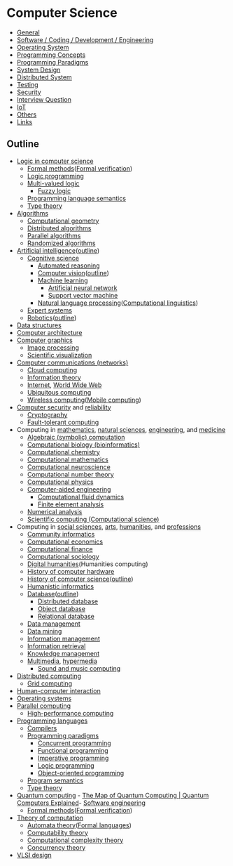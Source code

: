 # Computer Science

- [General](general/readme.md)
- [Software / Coding / Development / Engineering](software-engineering/readme.md)
- [Operating System](operating-system/readme.md)
- [Programming Concepts](programming-concepts/readme.md)
- [Programming Paradigms](programming-paradigms/readme.md)
- [System Design](system-design/readme.md)
- [Distributed System](distributed-system/readme.md)
- [Testing](testing/readme.md)
- [Security](security/readme.md)
- [Interview Question](interview-question/readme.md)
- [IoT](iot/readme.md)
- [Others](others/readme.md)
- [Links](computer-science/links.md)

## Outline

- [Logic in computer science](https://en.wikipedia.org/wiki/Logic_in_computer_science)
    - [Formal methods](https://en.wikipedia.org/wiki/Formal_methods)([Formal verification](https://en.wikipedia.org/wiki/Formal_verification))
    - [Logic programming](https://en.wikipedia.org/wiki/Logic_programming)
    - [Multi-valued logic](https://en.wikipedia.org/wiki/Multi-valued_logic)
        - [Fuzzy logic](https://en.wikipedia.org/wiki/Fuzzy_logic)
    - [Programming language semantics](https://en.wikipedia.org/wiki/Formal_semantics_of_programming_languages)
    - [Type theory](https://en.wikipedia.org/wiki/Type_theory)
- [Algorithms](https://en.wikipedia.org/wiki/Algorithm)
    - [Computational geometry](https://en.wikipedia.org/wiki/Computational_geometry)
    - [Distributed algorithms](https://en.wikipedia.org/wiki/Distributed_algorithms)
    - [Parallel algorithms](https://en.wikipedia.org/wiki/Parallel_algorithms)
    - [Randomized algorithms](https://en.wikipedia.org/wiki/Randomized_algorithms)
- [Artificial intelligence](https://en.wikipedia.org/wiki/Artificial_intelligence)([outline](https://en.wikipedia.org/wiki/Outline_of_artificial_intelligence))
    - [Cognitive science](https://en.wikipedia.org/wiki/Cognitive_science)
        - [Automated reasoning](https://en.wikipedia.org/wiki/Automated_reasoning)
        - [Computer vision](https://en.wikipedia.org/wiki/Computer_vision)([outline](https://en.wikipedia.org/wiki/Outline_of_computer_vision))
        - [Machine learning](https://en.wikipedia.org/wiki/Machine_learning)
            - [Artificial neural network](https://en.wikipedia.org/wiki/Artificial_neural_network)
            - [Support vector machine](https://en.wikipedia.org/wiki/Support_vector_machine)
        - [Natural language processing](https://en.wikipedia.org/wiki/Natural_language_processing)([Computational linguistics](https://en.wikipedia.org/wiki/Computational_linguistics))
    - [Expert systems](https://en.wikipedia.org/wiki/Expert_systems)
    - [Robotics](https://en.wikipedia.org/wiki/Robotics)([outline](https://en.wikipedia.org/wiki/Outline_of_robotics))
- [Data structures](https://en.wikipedia.org/wiki/Data_structures)
- [Computer architecture](https://en.wikipedia.org/wiki/Computer_architecture)
- [Computer graphics](https://en.wikipedia.org/wiki/Computer_graphics)
    - [Image processing](https://en.wikipedia.org/wiki/Image_processing)
    - [Scientific visualization](https://en.wikipedia.org/wiki/Scientific_visualization)
- [Computer communications (networks)](https://en.wikipedia.org/wiki/Computer_networking)
    - [Cloud computing](https://en.wikipedia.org/wiki/Cloud_computing)
    - [Information theory](https://en.wikipedia.org/wiki/Information_theory)
    - [Internet](https://en.wikipedia.org/wiki/Internet), [World Wide Web](https://en.wikipedia.org/wiki/World_Wide_Web)
    - [Ubiquitous computing](https://en.wikipedia.org/wiki/Ubiquitous_computing)
    - [Wireless computing](https://en.wikipedia.org/wiki/Wireless_computing)([Mobile computing](https://en.wikipedia.org/wiki/Mobile_computing))
- [Computer security](https://en.wikipedia.org/wiki/Computer_security) and [reliability](https://en.wikipedia.org/wiki/High_availability)
    - [Cryptography](https://en.wikipedia.org/wiki/Cryptography)
    - [Fault-tolerant computing](https://en.wikipedia.org/wiki/Fault-tolerant_system)
- Computing in [mathematics](https://en.wikipedia.org/wiki/Mathematics), [natural sciences](https://en.wikipedia.org/wiki/Natural_science), [engineering](https://en.wikipedia.org/wiki/Engineering), and [medicine](https://en.wikipedia.org/wiki/Medicine)
    - [Algebraic (symbolic) computation](https://en.wikipedia.org/wiki/Symbolic_computation)
    - [Computational biology (bioinformatics)](https://en.wikipedia.org/wiki/Computational_biology)
    - [Computational chemistry](https://en.wikipedia.org/wiki/Computational_chemistry)
    - [Computational mathematics](https://en.wikipedia.org/wiki/Computational_mathematics)
    - [Computational neuroscience](https://en.wikipedia.org/wiki/Computational_neuroscience)
    - [Computational number theory](https://en.wikipedia.org/wiki/Computational_number_theory)
    - [Computational physics](https://en.wikipedia.org/wiki/Computational_physics)
    - [Computer-aided engineering](https://en.wikipedia.org/wiki/Computer-aided_engineering)
        - [Computational fluid dynamics](https://en.wikipedia.org/wiki/Computational_fluid_dynamics)
        - [Finite element analysis](https://en.wikipedia.org/wiki/Finite_element_analysis)
    - [Numerical analysis](https://en.wikipedia.org/wiki/Numerical_analysis)
    - [Scientific computing (Computational science)](https://en.wikipedia.org/wiki/Scientific_computing)
- Computing in [social sciences](https://en.wikipedia.org/wiki/Social_science), [arts](https://en.wikipedia.org/wiki/The_arts), [humanities](https://en.wikipedia.org/wiki/Humanities), and [professions](https://en.wikipedia.org/wiki/Profession)
    - [Community informatics](https://en.wikipedia.org/wiki/Community_informatics)
    - [Computational economics](https://en.wikipedia.org/wiki/Computational_economics)
    - [Computational finance](https://en.wikipedia.org/wiki/Computational_finance)
    - [Computational sociology](https://en.wikipedia.org/wiki/Computational_sociology)
    - [Digital humanities](https://en.wikipedia.org/wiki/Digital_humanities)(Humanities computing)
    - [History of computer hardware](https://en.wikipedia.org/wiki/History_of_computer_hardware)
    - [History of computer science](https://en.wikipedia.org/wiki/History_of_computer_science)([outline](https://en.wikipedia.org/wiki/Outline_of_computer_science#History_of_computer_science))
    - [Humanistic informatics](https://en.wikipedia.org/wiki/Humanistic_informatics)
    - [Database](https://en.wikipedia.org/wiki/Database)([outline](https://en.wikipedia.org/wiki/Outline_of_databases))
        - [Distributed database](https://en.wikipedia.org/wiki/Distributed_database)
        - [Object database](https://en.wikipedia.org/wiki/Object_database)
        - [Relational database](https://en.wikipedia.org/wiki/Relational_database)
    - [Data management](https://en.wikipedia.org/wiki/Data_management)
    - [Data mining](https://en.wikipedia.org/wiki/Data_mining)
    - [Information management](https://en.wikipedia.org/wiki/Information_management)
    - [Information retrieval](https://en.wikipedia.org/wiki/Information_retrieval)
    - [Knowledge management](https://en.wikipedia.org/wiki/Knowledge_management)
    - [Multimedia](https://en.wikipedia.org/wiki/Multimedia), [hypermedia](https://en.wikipedia.org/wiki/Hypermedia)
        - [Sound and music computing](https://en.wikipedia.org/wiki/Sound_and_music_computing)
- [Distributed computing](https://en.wikipedia.org/wiki/Distributed_computing)
    - [Grid computing](https://en.wikipedia.org/wiki/Grid_computing)
- [Human-computer interaction](https://en.wikipedia.org/wiki/Human-computer_interaction)
- [Operating systems](https://en.wikipedia.org/wiki/Operating_systems)
- [Parallel computing](https://en.wikipedia.org/wiki/Parallel_computing)
    - [High-performance computing](https://en.wikipedia.org/wiki/High-performance_computing)
- [Programming languages](https://en.wikipedia.org/wiki/Programming_languages)
    - [Compilers](https://en.wikipedia.org/wiki/Compilers)
    - [Programming paradigms](https://en.wikipedia.org/wiki/Programming_paradigms)
        - [Concurrent programming](https://en.wikipedia.org/wiki/Concurrent_programming_language)
        - [Functional programming](https://en.wikipedia.org/wiki/Functional_programming)
        - [Imperative programming](https://en.wikipedia.org/wiki/Imperative_programming)
        - [Logic programming](https://en.wikipedia.org/wiki/Logic_programming)
        - [Object-oriented programming](https://en.wikipedia.org/wiki/Object-oriented_programming)
    - [Program semantics](https://en.wikipedia.org/wiki/Program_semantics)
    - [Type theory](https://en.wikipedia.org/wiki/Type_theory)
- [Quantum computing](https://en.wikipedia.org/wiki/Quantum_computing) - [The Map of Quantum Computing | Quantum Computers Explained](https://youtu.be/-UlxHPIEVqA)- [Software engineering](https://en.wikipedia.org/wiki/Software_engineering)
    - [Formal methods](https://en.wikipedia.org/wiki/Formal_methods)([Formal verification](https://en.wikipedia.org/wiki/Formal_verification))
- [Theory of computation](https://en.wikipedia.org/wiki/Theory_of_computation)
    - [Automata theory](https://en.wikipedia.org/wiki/Automata_theory)([Formal languages](https://en.wikipedia.org/wiki/Formal_languages))
    - [Computability theory](https://en.wikipedia.org/wiki/Computability_theory_(computer_science))
    - [Computational complexity theory](https://en.wikipedia.org/wiki/Computational_complexity_theory)
    - [Concurrency theory](https://en.wikipedia.org/wiki/Concurrency_(computer_science)#Theory)
- [VLSI design](https://en.wikipedia.org/wiki/Very-large-scale_integration)
